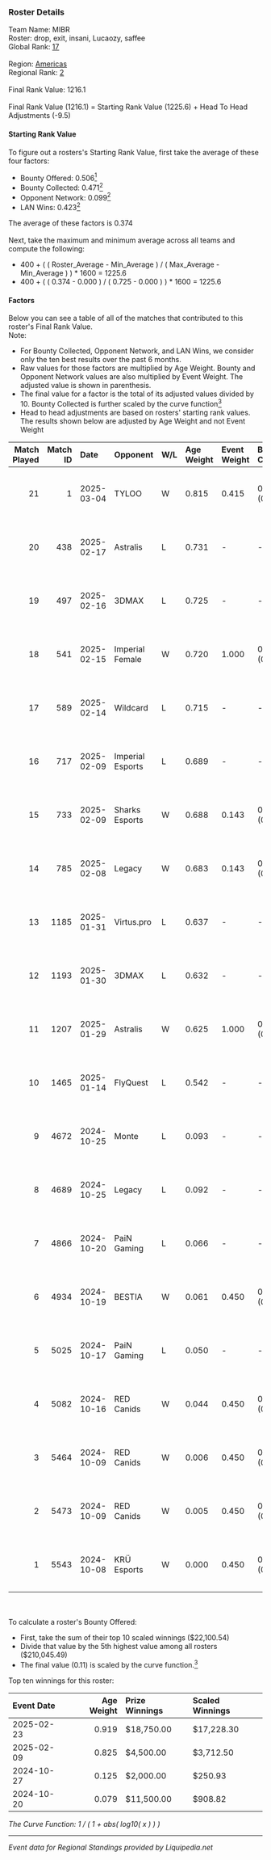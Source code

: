 ### Roster Details<br />
Team Name: MIBR<br />
Roster: drop, exit, insani, Lucaozy, saffee<br />
Global Rank: [17](../standings_global.md)<br />
<br />
Region: [Americas]( ../standings_americas.md)<br />
Regional Rank: [2]( ../standings_americas.md)<br />
<br />
Final Rank Value:  1216.1<br />
<br />
Final Rank Value (1216.1) = Starting Rank Value (1225.6) + Head To Head Adjustments (-9.5)<br />

#### Starting Rank Value<br />
To figure out a rosters's Starting Rank Value, first take the average of these four factors:<br />
- Bounty Offered: 0.506[<sup>1</sup>](#table2)
- Bounty Collected: 0.471[<sup>2</sup>](#table1)
- Opponent Network: 0.099[<sup>2</sup>](#table1)
- LAN Wins: 0.423[<sup>2</sup>](#table1)

The average of these factors is 0.374<br />
<br />
Next, take the maximum and minimum average across all teams and compute the following:<br />
- 400 + ( ( Roster_Average - Min_Average ) / ( Max_Average - Min_Average ) ) * 1600 = 1225.6
- 400 + ( ( 0.374 - 0.000 ) / ( 0.725 - 0.000 ) ) * 1600 = 1225.6


#### Factors<br />
Below you can see a table of all of the matches that contributed to this roster's Final Rank Value.<br />
Note:<br />

- For Bounty Collected, Opponent Network, and LAN Wins, we consider only the ten best results over the past 6 months.
- Raw values for those factors are multiplied by Age Weight. Bounty and Opponent Network values are also multiplied by Event Weight. The adjusted value is shown in parenthesis.
- The final value for a factor is the total of its adjusted values divided by 10. Bounty Collected is further scaled by the curve function[<sup>3</sup>](#curveFunction)
- Head to head adjustments are based on rosters' starting rank values. The results shown below are adjusted by Age Weight and not Event Weight
<span id="table1"></span><br />


| Match Played | Match ID | Date       | Opponent         | W/L | Age Weight | Event Weight | Bounty Collected | Opponent Network | LAN Wins  | H2H Adj. | Roster                              |
| -: | -: | :- | :- | :- | :- | :- | :- | :- | :- | -: | :- |
|           21 |        1 | 2025-03-04 | TYLOO            | W   | 0.815      | 0.415        | 0.052 (0.021)    | 0.200 (0.081)    | 1 (0.978) |    11.92 | drop, exit, insani, Lucaozy, saffee |
|           20 |      438 | 2025-02-17 | Astralis         | L   | 0.731      | -            | -                | -                | -         |    -0.77 | drop, exit, insani, Lucaozy, saffee |
|           19 |      497 | 2025-02-16 | 3DMAX            | L   | 0.725      | -            | -                | -                | -         |    -2.72 | drop, exit, insani, Lucaozy, saffee |
|           18 |      541 | 2025-02-15 | Imperial Female  | W   | 0.720      | 1.000        | 0.146 (0.126)    | 0.159 (0.137)    | 1 (0.864) |     5.72 | drop, exit, insani, Lucaozy, saffee |
|           17 |      589 | 2025-02-14 | Wildcard         | L   | 0.715      | -            | -                | -                | -         |   -13.76 | drop, exit, insani, Lucaozy, saffee |
|           16 |      717 | 2025-02-09 | Imperial Esports | L   | 0.689      | -            | -                | -                | -         |   -17.77 | drop, exit, insani, Lucaozy, saffee |
|           15 |      733 | 2025-02-09 | Sharks Esports   | W   | 0.688      | 0.143        | 0.051 (0.006)    | 0.636 (0.075)    | 0 (0.000) |     6.20 | drop, exit, insani, Lucaozy, saffee |
|           14 |      785 | 2025-02-08 | Legacy           | W   | 0.683      | 0.143        | 0.032 (0.004)    | 0.556 (0.065)    | 0 (0.000) |     2.85 | drop, exit, insani, Lucaozy, saffee |
|           13 |     1185 | 2025-01-31 | Virtus.pro       | L   | 0.637      | -            | -                | -                | -         |    -1.80 | drop, exit, insani, Lucaozy, saffee |
|           12 |     1193 | 2025-01-30 | 3DMAX            | L   | 0.632      | -            | -                | -                | -         |    -2.86 | drop, exit, insani, Lucaozy, saffee |
|           11 |     1207 | 2025-01-29 | Astralis         | W   | 0.625      | 1.000        | 0.788 (0.592)    | 0.807 (0.606)    | 1 (0.751) |    19.24 | drop, exit, insani, Lucaozy, saffee |
|           10 |     1465 | 2025-01-14 | FlyQuest         | L   | 0.542      | -            | -                | -                | -         |   -10.55 | drop, exit, insani, Lucaozy, saffee |
|            9 |     4672 | 2024-10-25 | Monte            | L   | 0.093      | -            | -                | -                | -         |    -2.68 | drop, exit, insani, Lucaozy, saffee |
|            8 |     4689 | 2024-10-25 | Legacy           | L   | 0.092      | -            | -                | -                | -         |    -2.59 | drop, exit, insani, Lucaozy, saffee |
|            7 |     4866 | 2024-10-20 | PaiN Gaming      | L   | 0.066      | -            | -                | -                | -         |    -0.19 | drop, exit, insani, Lucaozy, saffee |
|            6 |     4934 | 2024-10-19 | BESTIA           | W   | 0.061      | 0.450        | 0.057 (0.002)    | 0.459 (0.015)    | 0 (0.000) |     0.23 | drop, exit, insani, Lucaozy, saffee |
|            5 |     5025 | 2024-10-17 | PaiN Gaming      | L   | 0.050      | -            | -                | -                | -         |    -0.14 | drop, exit, insani, Lucaozy, saffee |
|            4 |     5082 | 2024-10-16 | RED Canids       | W   | 0.044      | 0.450        | 0.002 (0.000)    | 0.196 (0.005)    | 0 (0.000) |     0.09 | drop, exit, insani, Lucaozy, saffee |
|            3 |     5464 | 2024-10-09 | RED Canids       | W   | 0.006      | 0.450        | 0.002 (0.000)    | 0.196 (0.001)    | 0 (0.000) |     0.01 | drop, exit, insani, Lucaozy, saffee |
|            2 |     5473 | 2024-10-09 | RED Canids       | W   | 0.005      | 0.450        | 0.002 (0.000)    | 0.196 (0.001)    | 0 (0.000) |     0.01 | drop, exit, insani, Lucaozy, saffee |
|            1 |     5543 | 2024-10-08 | KRÜ Esports      | W   | 0.000      | 0.450        | 0.001 (0.000)    | 0.318 (0.000)    | 0 (0.000) |     0.00 | drop, exit, insani, Lucaozy, saffee |

<br />
<span id="table2"></span><br />
To calculate a roster's Bounty Offered:<br />

- First, take the sum of their top 10 scaled winnings ($22,100.54)
- Divide that value by the 5th highest value among all rosters ($210,045.49)
- The final value (0.11) is scaled by the curve function.[<sup>3</sup>](#curveFunction)

Top ten winnings for this roster:<br />

| Event Date | Age Weight | Prize Winnings | Scaled Winnings |
| :- | -: | :- | :- |
| 2025-02-23 |      0.919 | $18,750.00     | $17,228.30      |
| 2025-02-09 |      0.825 | $4,500.00      | $3,712.50       |
| 2024-10-27 |      0.125 | $2,000.00      | $250.93         |
| 2024-10-20 |      0.079 | $11,500.00     | $908.82         |


<span id="curveFunction"></span>_The Curve Function: 1 / ( 1 + abs( log10( x ) ) )_<br />

---
_Event data for Regional Standings provided by Liquipedia.net_<br />

